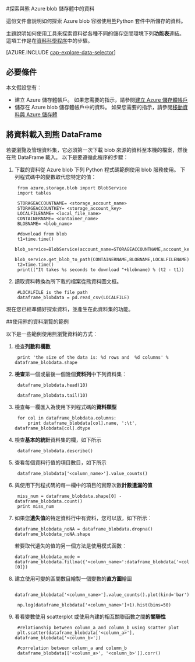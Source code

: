 <properties 
    pageTitle="探索與熊 Azure blob 儲存體中的資料 |Microsoft Azure" 
    description="如何瀏覽使用熊 Azure blob 容器中所儲存的資料。" 
    services="machine-learning,storage" 
    documentationCenter="" 
    authors="bradsev" 
    manager="jhubbard" 
    editor="cgronlun" />

<tags 
    ms.service="machine-learning" 
    ms.workload="data-services" 
    ms.tgt_pltfrm="na" 
    ms.devlang="na" 
    ms.topic="article" 
    ms.date="09/13/2016" 
    ms.author="bradsev" /> 

#<a name="explore-data-in-azure-blob-storage-with-pandas"></a>探索與熊 Azure blob 儲存體中的資料

這份文件會說明如何探索 Azure blob 容器使用[熊](http://pandas.pydata.org/)Python 套件中所儲存的資料。

主題說明如何使用工具來探索資料從各種不同的儲存空間環境下列**功能表**連結。 這項工作是在[資料科學程序]()中的步驟。

[AZURE.INCLUDE [cap-explore-data-selector](../../includes/cap-explore-data-selector.md)]


## <a name="prerequisites"></a>必要條件
本文假設您有︰

* 建立 Azure 儲存體帳戶。 如果您需要的指示，請參閱[建立 Azure 儲存體帳戶](../storage/storage-create-storage-account.md#create-a-storage-account)
* 儲存在 Azure blob 儲存體帳戶中的資料。 如果您需要的指示，請參閱[移動資料與 Azure 儲存體](../storage/storage-moving-data.md)

## <a name="load-the-data-into-a-pandas-dataframe"></a>將資料載入到熊 DataFrame
若要瀏覽及管理資料集，它必須第一次下載 blob 來源的資料至本機的檔案，然後在熊 DataFrame 載入。 以下是要遵循此程序的步驟︰

1. 下載的資料從 Azure blob 下列 Python 程式碼範例使用 blob 服務使用。 下列程式碼中的變數取代您特定的值︰ 

        from azure.storage.blob import BlobService
        import tables
        
        STORAGEACCOUNTNAME= <storage_account_name>
        STORAGEACCOUNTKEY= <storage_account_key>
        LOCALFILENAME= <local_file_name>        
        CONTAINERNAME= <container_name>
        BLOBNAME= <blob_name>

        #download from blob
        t1=time.time()
        blob_service=BlobService(account_name=STORAGEACCOUNTNAME,account_key=STORAGEACCOUNTKEY)
        blob_service.get_blob_to_path(CONTAINERNAME,BLOBNAME,LOCALFILENAME)
        t2=time.time()
        print(("It takes %s seconds to download "+blobname) % (t2 - t1))


2. 讀取資料轉換為所下載的檔案從熊資料圖文框。

        #LOCALFILE is the file path 
        dataframe_blobdata = pd.read_csv(LOCALFILE)

現在您已經準備好探索資料，並產生在此資料集的功能。

##<a name="blob-dataexploration"></a>使用熊的資料瀏覽的範例

以下是一些範例使用熊瀏覽資料的方式︰

1. 檢查**列數和欄數** 

        print 'the size of the data is: %d rows and  %d columns' % dataframe_blobdata.shape

2. **檢查**第一個或最後一個幾個**資料列**中下列資料集︰

        dataframe_blobdata.head(10)
        
        dataframe_blobdata.tail(10)

3. 檢查每一欄匯入為使用下列程式碼的**資料類型**
    
        for col in dataframe_blobdata.columns:
            print dataframe_blobdata[col].name, ':\t', dataframe_blobdata[col].dtype

4. 檢查**基本的統計**資料集的欄，如下所示
 
        dataframe_blobdata.describe()
    
5. 查看每個資料行值的項目數目，如下所示

        dataframe_blobdata['<column_name>'].value_counts()

6. 與使用下列程式碼的每一欄中的項目的實際次數**計數遺漏的值**

        miss_num = dataframe_blobdata.shape[0] - dataframe_blobdata.count()
        print miss_num
     
7.  如果您**遺失值**的特定資料行中有資料，您可以放，如下所示︰

        dataframe_blobdata_noNA = dataframe_blobdata.dropna()
        dataframe_blobdata_noNA.shape

    若要取代遺失的值的另一個方法是使用模式函數︰
    
        dataframe_blobdata_mode = dataframe_blobdata.fillna({'<column_name>':dataframe_blobdata['<column_name>'].mode()[0]})        

8. 建立使用可變的區間數目繪製一個變數的**直方圖**繪圖 
    
        dataframe_blobdata['<column_name>'].value_counts().plot(kind='bar')
        
        np.log(dataframe_blobdata['<column_name>']+1).hist(bins=50)
    
9. 看看變數使用 scatterplot 或使用內建的相互關聯函數之間**的關聯性**

        #relationship between column_a and column_b using scatter plot
        plt.scatter(dataframe_blobdata['<column_a>'], dataframe_blobdata['<column_b>'])
        
        #correlation between column_a and column_b
        dataframe_blobdata[['<column_a>', '<column_b>']].corr()
